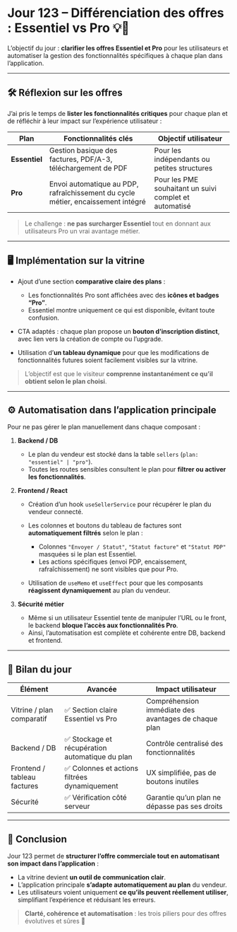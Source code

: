 # Jour 123 – Différenciation des offres : Essentiel vs Pro 💡💼

L’objectif du jour : **clarifier les offres Essentiel et Pro** pour les utilisateurs et automatiser la gestion des fonctionnalités spécifiques à chaque plan dans l’application.

---

## 🛠️ Réflexion sur les offres

J’ai pris le temps de **lister les fonctionnalités critiques** pour chaque plan et de réfléchir à leur impact sur l’expérience utilisateur :

| Plan          | Fonctionnalités clés                                                             | Objectif utilisateur                                   |
| ------------- | -------------------------------------------------------------------------------- | ------------------------------------------------------ |
| **Essentiel** | Gestion basique des factures, PDF/A-3, téléchargement de PDF                     | Pour les indépendants ou petites structures            |
| **Pro**       | Envoi automatique au PDP, rafraîchissement du cycle métier, encaissement intégré | Pour les PME souhaitant un suivi complet et automatisé |

> Le challenge : **ne pas surcharger Essentiel** tout en donnant aux utilisateurs Pro un vrai avantage métier.

---

## 🖥️ Implémentation sur la vitrine

* Ajout d’une section **comparative claire des plans** :

  * Les fonctionnalités Pro sont affichées avec des **icônes et badges “Pro”**.
  * Essentiel montre uniquement ce qui est disponible, évitant toute confusion.
* CTA adaptés : chaque plan propose un **bouton d’inscription distinct**, avec lien vers la création de compte ou l’upgrade.
* Utilisation d’**un tableau dynamique** pour que les modifications de fonctionnalités futures soient facilement visibles sur la vitrine.

> L’objectif est que le visiteur **comprenne instantanément ce qu’il obtient selon le plan choisi**.

---

## ⚙️ Automatisation dans l’application principale

Pour ne pas gérer le plan manuellement dans chaque composant :

1. **Backend / DB**

   * Le plan du vendeur est stocké dans la table `sellers` (`plan: "essentiel" | "pro"`).
   * Toutes les routes sensibles consultent le plan pour **filtrer ou activer les fonctionnalités**.

2. **Frontend / React**

   * Création d’un hook `useSellerService` pour récupérer le plan du vendeur connecté.
   * Les colonnes et boutons du tableau de factures sont **automatiquement filtrés** selon le plan :

     * Colonnes `"Envoyer / Statut"`, `"Statut facture"` et `"Statut PDP"` masquées si le plan est Essentiel.
     * Les actions spécifiques (envoi PDP, encaissement, rafraîchissement) ne sont visibles que pour Pro.
   * Utilisation de `useMemo` et `useEffect` pour que les composants **réagissent dynamiquement** au plan du vendeur.

3. **Sécurité métier**

   * Même si un utilisateur Essentiel tente de manipuler l’URL ou le front, le backend **bloque l’accès aux fonctionnalités Pro**.
   * Ainsi, l’automatisation est complète et cohérente entre DB, backend et frontend.

---

## 🎯 Bilan du jour

| Élément                     | Avancée                                        | Impact utilisateur                                   |
| --------------------------- | ---------------------------------------------- | ---------------------------------------------------- |
| Vitrine / plan comparatif   | ✅ Section claire Essentiel vs Pro              | Compréhension immédiate des avantages de chaque plan |
| Backend / DB                | ✅ Stockage et récupération automatique du plan | Contrôle centralisé des fonctionnalités              |
| Frontend / tableau factures | ✅ Colonnes et actions filtrées dynamiquement   | UX simplifiée, pas de boutons inutiles               |
| Sécurité                    | ✅ Vérification côté serveur                    | Garantie qu’un plan ne dépasse pas ses droits        |

---

## 🚀 Conclusion

Jour 123 permet de **structurer l’offre commerciale tout en automatisant son impact dans l’application** :

* La vitrine devient **un outil de communication clair**.
* L’application principale **s’adapte automatiquement au plan** du vendeur.
* Les utilisateurs voient uniquement **ce qu’ils peuvent réellement utiliser**, simplifiant l’expérience et réduisant les erreurs.

> **Clarté, cohérence et automatisation** : les trois piliers pour des offres évolutives et sûres 🌿
